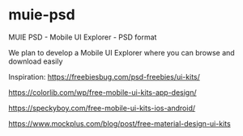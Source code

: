 # muie-psd
MUIE PSD - Mobile UI Explorer - PSD format

We plan to develop a Mobile UI Explorer where you can browse and download easily 

Inspiration:
https://freebiesbug.com/psd-freebies/ui-kits/

https://colorlib.com/wp/free-mobile-ui-kits-app-design/

https://speckyboy.com/free-mobile-ui-kits-ios-android/

https://www.mockplus.com/blog/post/free-material-design-ui-kits
